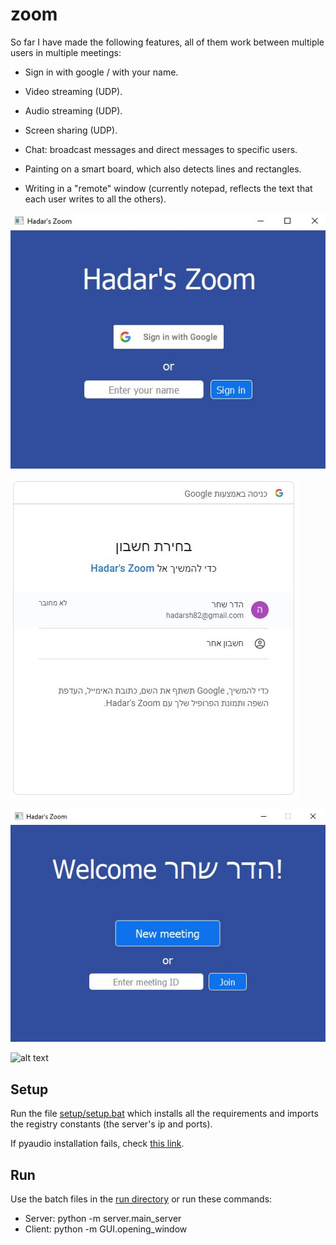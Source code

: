 # zoom

So far I have made the following features, all of them work between multiple users in multiple meetings:
- Sign in with google / with your name.

- Video streaming (UDP).
- Audio streaming (UDP).
- Screen sharing  (UDP).

- Chat: broadcast messages and direct messages to specific users.
- Painting on a smart board, which also detects lines and rectangles.
- Writing in a "remote" window (currently notepad, reflects the text that each user writes to all the others).

![alt text](screenshots/opening_window.jpg?raw=true)

![alt text](screenshots/google_login.jpg?raw=true)

![alt text](screenshots/join_meeting_frame.jpg?raw=true)

![alt text](screenshots/4users.jpg?raw=true)

## Setup
Run the file [setup/setup.bat](setup/setup.bat) which installs all the requirements and 
imports the registry constants (the server's ip and ports).

If pyaudio installation fails, check [this link](https://stackoverflow.com/a/55630212).

## Run
Use the batch files in the [run directory](run) or run these commands: 
- Server: python -m server.main_server
- Client: python -m GUI.opening_window
